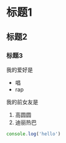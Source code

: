 # 标题1
## 标题2 
### 标题3

我的爱好是

* 唱
* rap


我的前女友是

1. 高圆圆
2. 迪丽热巴


```javascript
console.log('hello')
```